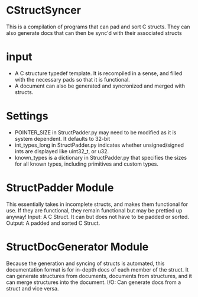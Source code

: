 # CStructSyncer
This is a compilation of programs that can pad and sort C structs. 
They can also generate docs that can then be sync'd with their associated structs

# input
* A C structure typedef template. It is recompiled in a sense, and filled with the necessary pads so that it is functional.
* A document can also be generated and syncronized and merged with structs.

# Settings
* POINTER_SIZE in StructPadder.py may need to be modified as it is system dependent. It defaults to 32-bit
* int_types_long in StructPadder.py indicates whether unsigned/signed ints are displayed like uint32_t, or u32.
* known_types is a dictionary in StructPadder.py that specifies the sizes for all known types, including primitives and custom types.

# StructPadder Module
This essentially takes in incomplete structs, and makes them functional for use. If they are functional, they remain functional but may be prettied up anyway!
Input: A C Struct. It can but does not have to be padded or sorted.
Output: A padded and sorted C Struct.

# StructDocGenerator Module
Because the generation and syncing of structs is automated, this documentation format is for in-depth docs of each member of the struct.
It can generate structures from documents, documents from structures, and it can merge structures into the document.
I/O: Can generate docs from a struct and vice versa.
